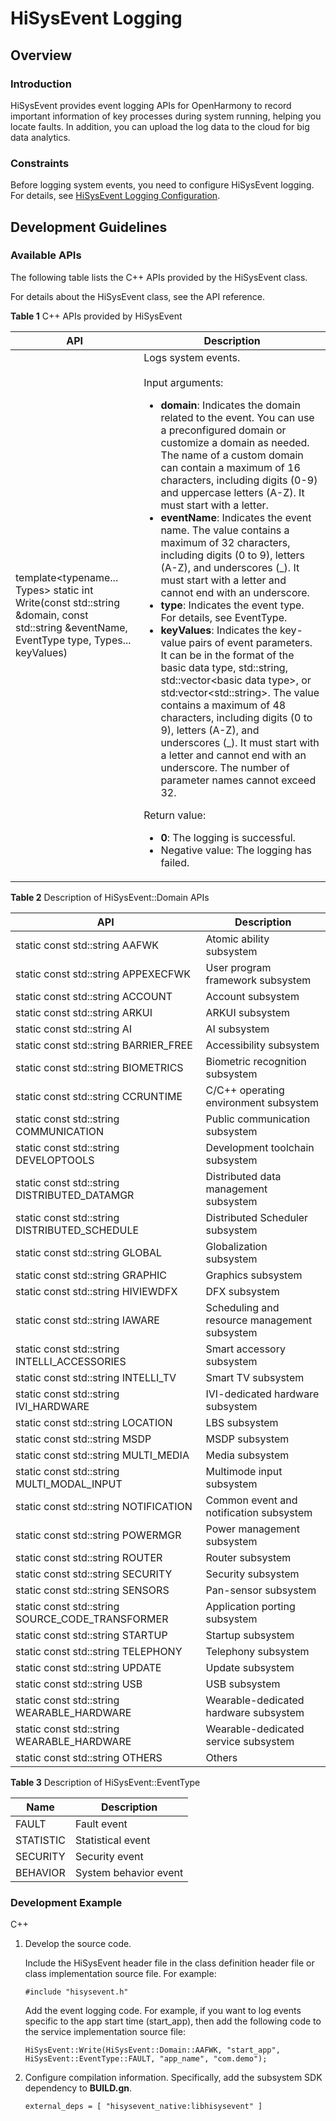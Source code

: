 # HiSysEvent Logging<a name="EN-US_TOPIC_0000001231373947"></a>

## Overview<a name="section77571101789"></a>

### Introduction<a name="section123133332175224"></a>

HiSysEvent provides event logging APIs for OpenHarmony to record important information of key processes during system running, helping you locate faults. In addition, you can upload the log data to the cloud for big data analytics.

### Constraints<a name="section123181432175224"></a>

Before logging system events, you need to configure HiSysEvent logging. For details, see [HiSysEvent Logging Configuration](subsys-dfx-hisysevent-logging-config.md).

## Development Guidelines<a name="section314416685113"></a>

### Available APIs<a name="section13480315886"></a>

The following table lists the C++ APIs provided by the HiSysEvent class.

For details about the HiSysEvent class, see the API reference.

**Table 1** C++ APIs provided by HiSysEvent

| API| Description|
| -------- | --------- |
| template&lt;typename... Types&gt; static int Write(const std::string &amp;domain, const std::string &amp;eventName, EventType type, Types... keyValues) | Logs system events. <br><br>Input arguments: <ul><li>**domain**: Indicates the domain related to the event. You can use a preconfigured domain or customize a domain as needed. The name of a custom domain can contain a maximum of 16 characters, including digits (0-9) and uppercase letters (A-Z). It must start with a letter. </li><li>**eventName**: Indicates the event name. The value contains a maximum of 32 characters, including digits (0 to 9), letters (A-Z), and underscores (&#95;). It must start with a letter and cannot end with an underscore. </li><li>**type**: Indicates the event type. For details, see EventType. </li><li>**keyValues**: Indicates the key-value pairs of event parameters. It can be in the format of the basic data type, std::string, std::vector&lt;basic data type&gt;, or std:vector&lt;std::string&gt;. The value contains a maximum of 48 characters, including digits (0 to 9), letters (A-Z), and underscores (&#95;). It must start with a letter and cannot end with an underscore. The number of parameter names cannot exceed 32. </li></ul>Return value: <ul><li>**0**: The logging is successful. </li><li>Negative value: The logging has failed.</li></ul> |

**Table 2** Description of HiSysEvent::Domain APIs

| API| Description|
| -------- | --------- |
| static const std::string AAFWK | Atomic ability subsystem|
| static const std::string APPEXECFWK | User program framework subsystem|
| static const std::string ACCOUNT | Account subsystem|
| static const std::string ARKUI | ARKUI subsystem|
| static const std::string AI | AI subsystem|
| static const std::string BARRIER_FREE | Accessibility subsystem|
| static const std::string BIOMETRICS | Biometric recognition subsystem|
| static const std::string CCRUNTIME |C/C++ operating environment subsystem|
| static const std::string COMMUNICATION | Public communication subsystem|
| static const std::string DEVELOPTOOLS | Development toolchain subsystem|
| static const std::string DISTRIBUTED_DATAMGR | Distributed data management subsystem|
| static const std::string DISTRIBUTED_SCHEDULE | Distributed Scheduler subsystem|
| static const std::string GLOBAL | Globalization subsystem|
| static const std::string GRAPHIC | Graphics subsystem|
| static const std::string HIVIEWDFX | DFX subsystem|
| static const std::string IAWARE | Scheduling and resource management subsystem|
| static const std::string INTELLI_ACCESSORIES | Smart accessory subsystem|
| static const std::string INTELLI_TV | Smart TV subsystem|
| static const std::string IVI_HARDWARE | IVI-dedicated hardware subsystem|
| static const std::string LOCATION | LBS subsystem|
| static const std::string MSDP | MSDP subsystem|
| static const std::string MULTI_MEDIA | Media subsystem|
| static const std::string MULTI_MODAL_INPUT | Multimode input subsystem|
| static const std::string NOTIFICATION | Common event and notification subsystem|
| static const std::string POWERMGR | Power management subsystem|
| static const std::string ROUTER | Router subsystem|
| static const std::string SECURITY | Security subsystem|
| static const std::string SENSORS | Pan-sensor subsystem|
| static const std::string SOURCE_CODE_TRANSFORMER | Application porting subsystem|
| static const std::string STARTUP | Startup subsystem|
| static const std::string TELEPHONY | Telephony subsystem|
| static const std::string UPDATE | Update subsystem|
| static const std::string USB | USB subsystem|
| static const std::string WEARABLE_HARDWARE | Wearable-dedicated hardware subsystem|
| static const std::string WEARABLE_HARDWARE | Wearable-dedicated service subsystem|
| static const std::string OTHERS | Others|

**Table 3** Description of HiSysEvent::EventType

| Name| Description|
| -------- | --------- |
| FAULT | Fault event|
| STATISTIC | Statistical event|
| SECURITY | Security event|
| BEHAVIOR | System behavior event|

### Development Example<a name="section112771171317"></a>

C++

1.  Develop the source code.

    Include the HiSysEvent header file in the class definition header file or class implementation source file. For example:

    ```
    #include "hisysevent.h"
    ```

    Add the event logging code. For example, if you want to log events specific to the app start time (start\_app), then add the following code to the service implementation source file:

    ```
    HiSysEvent::Write(HiSysEvent::Domain::AAFWK, "start_app", HiSysEvent::EventType::FAULT, "app_name", "com.demo");
    ```

2.  Configure compilation information. Specifically, add the subsystem SDK dependency to **BUILD.gn**.

    ```
    external_deps = [ "hisysevent_native:libhisysevent" ]
    ```
